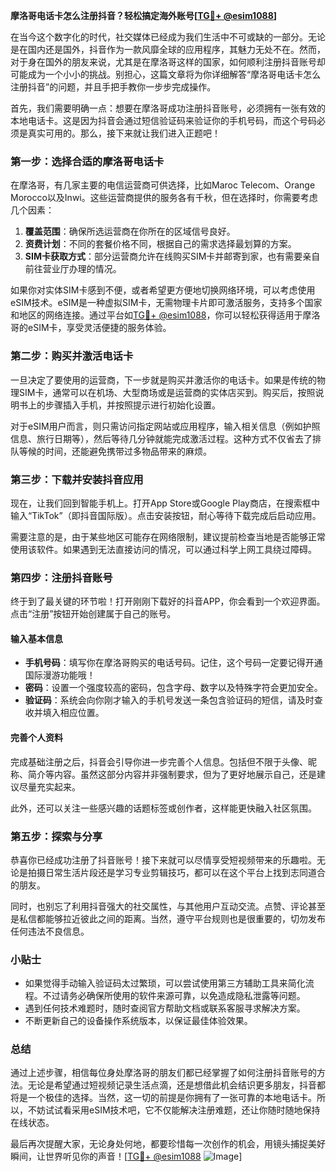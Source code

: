 **摩洛哥电话卡怎么注册抖音？轻松搞定海外账号[[TG💪+ @esim1088](https://t.me/s/esim1088)]**

在当今这个数字化的时代，社交媒体已经成为我们生活中不可或缺的一部分。无论是在国内还是国外，抖音作为一款风靡全球的应用程序，其魅力无处不在。然而，对于身在国外的朋友来说，尤其是在摩洛哥这样的国家，如何顺利注册抖音账号却可能成为一个小小的挑战。别担心，这篇文章将为你详细解答“摩洛哥电话卡怎么注册抖音”的问题，并且手把手教你一步步完成操作。

首先，我们需要明确一点：想要在摩洛哥成功注册抖音账号，必须拥有一张有效的本地电话卡。这是因为抖音会通过短信验证码来验证你的手机号码，而这个号码必须是真实可用的。那么，接下来就让我们进入正题吧！

### 第一步：选择合适的摩洛哥电话卡

在摩洛哥，有几家主要的电信运营商可供选择，比如Maroc Telecom、Orange Morocco以及Inwi。这些运营商提供的服务各有千秋，但在选择时，你需要考虑几个因素：

1. **覆盖范围**：确保所选运营商在你所在的区域信号良好。
2. **资费计划**：不同的套餐价格不同，根据自己的需求选择最划算的方案。
3. **SIM卡获取方式**：部分运营商允许在线购买SIM卡并邮寄到家，也有需要亲自前往营业厅办理的情况。

如果你对实体SIM卡感到不便，或者希望更方便地切换网络环境，可以考虑使用eSIM技术。eSIM是一种虚拟SIM卡，无需物理卡片即可激活服务，支持多个国家和地区的网络连接。通过平台如[TG💪+ @esim1088](https://t.me/s/esim1088)，你可以轻松获得适用于摩洛哥的eSIM卡，享受灵活便捷的服务体验。

### 第二步：购买并激活电话卡

一旦决定了要使用的运营商，下一步就是购买并激活你的电话卡。如果是传统的物理SIM卡，通常可以在机场、大型商场或是运营商的实体店买到。购买后，按照说明书上的步骤插入手机，并按照提示进行初始化设置。

对于eSIM用户而言，则只需访问指定网站或应用程序，输入相关信息（例如护照信息、旅行日期等），然后等待几分钟就能完成激活过程。这种方式不仅省去了排队等候的时间，还能避免携带过多物品带来的麻烦。

### 第三步：下载并安装抖音应用

现在，让我们回到智能手机上。打开App Store或Google Play商店，在搜索框中输入“TikTok”（即抖音国际版）。点击安装按钮，耐心等待下载完成后启动应用。

需要注意的是，由于某些地区可能存在网络限制，建议提前检查当地是否能够正常使用该软件。如果遇到无法直接访问的情况，可以通过科学上网工具绕过障碍。

### 第四步：注册抖音账号

终于到了最关键的环节啦！打开刚刚下载好的抖音APP，你会看到一个欢迎界面。点击“注册”按钮开始创建属于自己的账号。

#### 输入基本信息
- **手机号码**：填写你在摩洛哥购买的电话号码。记住，这个号码一定要记得开通国际漫游功能哦！
- **密码**：设置一个强度较高的密码，包含字母、数字以及特殊字符会更加安全。
- **验证码**：系统会向你刚才输入的手机号发送一条包含验证码的短信，请及时查收并填入相应位置。

#### 完善个人资料
完成基础注册之后，抖音会引导你进一步完善个人信息。包括但不限于头像、昵称、简介等内容。虽然这部分内容并非强制要求，但为了更好地展示自己，还是建议尽量充实起来。

此外，还可以关注一些感兴趣的话题标签或创作者，这样能更快融入社区氛围。

### 第五步：探索与分享

恭喜你已经成功注册了抖音账号！接下来就可以尽情享受短视频带来的乐趣啦。无论是拍摄日常生活片段还是学习专业剪辑技巧，都可以在这个平台上找到志同道合的朋友。

同时，也别忘了利用抖音强大的社交属性，与其他用户互动交流。点赞、评论甚至是私信都能够拉近彼此之间的距离。当然，遵守平台规则也是很重要的，切勿发布任何违法不良信息。

### 小贴士

- 如果觉得手动输入验证码太过繁琐，可以尝试使用第三方辅助工具来简化流程。不过请务必确保所使用的软件来源可靠，以免造成隐私泄露等问题。
- 遇到任何技术难题时，随时查阅官方帮助文档或联系客服寻求解决方案。
- 不断更新自己的设备操作系统版本，以保证最佳体验效果。

### 总结

通过上述步骤，相信每位身处摩洛哥的朋友们都已经掌握了如何注册抖音账号的方法。无论是希望通过短视频记录生活点滴，还是想借此机会结识更多朋友，抖音都将是一个极佳的选择。当然，这一切的前提是你拥有了一张可靠的本地电话卡。所以，不妨试试看采用eSIM技术吧，它不仅能解决注册难题，还让你随时随地保持在线状态。

最后再次提醒大家，无论身处何地，都要珍惜每一次创作的机会，用镜头捕捉美好瞬间，让世界听见你的声音！[[TG💪+ @esim1088](https://t.me/s/esim1088) ![Image](https://i.postimg.cc/4NQfJmqS/Snipaste-2025-05-13-00-14-12.png)]